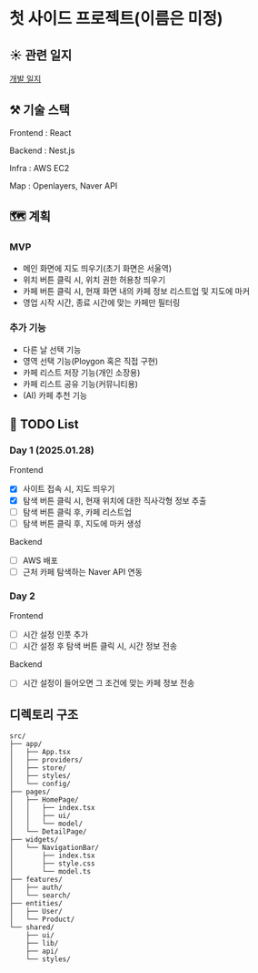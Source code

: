 # 첫 사이드 프로젝트(이름은 미정)
## ☀️ 관련 일지
[개발 일지](https://godsaeng-salgi.tistory.com/52)

## ⚒️ 기술 스택

Frontend : React

Backend : Nest.js

Infra : AWS EC2

Map : Openlayers, Naver API

## 🗺️ 계획

### MVP

- 메인 화면에 지도 띄우기(초기 화면은 서울역) 
- 위치 버튼 클릭 시, 위치 권한 허용창 띄우기
- 카페 버튼 클릭 시, 현재 화면 내의 카페 정보 리스트업 및 지도에 마커
- 영업 시작 시간, 종료 시간에 맞는 카페만 필터링

### 추가 기능

- 다른 날 선택 기능
- 영역 선택 기능(Ploygon 혹은 직접 구현)
- 카페 리스트 저장 기능(개인 소장용)
- 카페 리스트 공유 기능(커뮤니티용)
- (AI) 카페 추천 기능


## 🏃 TODO List 
### Day 1 (2025.01.28)

Frontend

- [x] 사이트 접속 시, 지도 띄우기 
- [x] 탐색 버튼 클릭 시, 현재 위치에 대한 직사각형 정보 추출
- [ ] 탐색 버튼 클릭 후, 카페 리스트업
- [ ] 탐색 버튼 클릭 후, 지도에 마커 생성

Backend

- [ ] AWS 배포
- [ ] 근처 카페 탐색하는 Naver API 연동

### Day 2 

Frontend

- [ ] 시간 설정 인풋 추가
- [ ] 시간 설정 후 탐색 버튼 클릭 시, 시간 정보 전송

Backend

- [ ] 시간 설정이 들어오면 그 조건에 맞는 카페 정보 전송

## 디렉토리 구조

```
src/
├── app/
│   ├── App.tsx
│   ├── providers/
│   ├── store/
│   ├── styles/
│   └── config/
├── pages/
│   ├── HomePage/
│   │   ├── index.tsx
│   │   ├── ui/
│   │   └── model/
│   └── DetailPage/
├── widgets/
│   └── NavigationBar/
│       ├── index.tsx
│       ├── style.css
│       └── model.ts
├── features/
│   ├── auth/
│   └── search/
├── entities/
│   ├── User/
│   └── Product/
└── shared/
    ├── ui/
    ├── lib/
    ├── api/
    └── styles/
```
